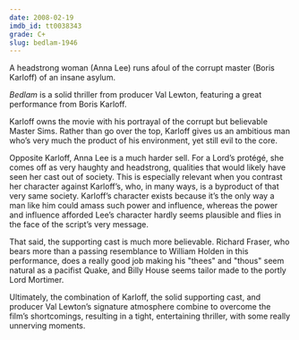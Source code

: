 ```yaml
---
date: 2008-02-19
imdb_id: tt0038343
grade: C+
slug: bedlam-1946
---
```


A headstrong woman (Anna Lee) runs afoul of the corrupt master (Boris Karloff) of an insane asylum.

_Bedlam_ is a solid thriller from producer Val Lewton, featuring a great performance from Boris Karloff.

Karloff owns the movie with his portrayal of the corrupt but believable Master Sims. Rather than go over the top, Karloff gives us an ambitious man who’s very much the product of his environment, yet still evil to the core.

Opposite Karloff, Anna Lee is a much harder sell. For a Lord’s protégé, she comes off as very haughty and headstrong, qualities that would likely have seen her cast out of society. This is especially relevant when you contrast her character against Karloff’s, who, in many ways, is a byproduct of that very same society. Karloff’s character exists because it’s the only way a man like him could amass such power and influence, whereas the power and influence afforded Lee’s character hardly seems plausible and flies in the face of the script’s very message.

That said, the supporting cast is much more believable. Richard Fraser, who bears more than a passing resemblance to William Holden in this performance, does a really good job making his "thees" and "thous" seem natural as a pacifist Quake, and Billy House seems tailor made to the portly Lord Mortimer.

Ultimately, the combination of Karloff, the solid supporting cast, and producer Val Lewton’s signature atmosphere combine to overcome the film’s shortcomings, resulting in a tight, entertaining thriller, with some really unnerving moments.
